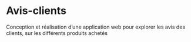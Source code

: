 # Avis-clients
Conception et réalisation d’une application web pour explorer les avis des clients, sur les différents produits achetés
